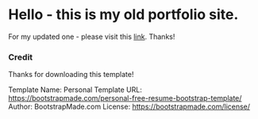 # Hello - this is my old portfolio site.

For my updated one - please visit this [link](https://erikamanalastas.netlify.app/). Thanks!

### Credit

Thanks for downloading this template!

Template Name: Personal
Template URL: https://bootstrapmade.com/personal-free-resume-bootstrap-template/
Author: BootstrapMade.com
License: https://bootstrapmade.com/license/
